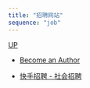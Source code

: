 ```yaml
---
title: "招聘网站"
sequence: "job"
---
```


[UP](/res/res-index.html)


- [Become an Author](https://reflectoring.io/contribute/become-an-author/)

- [快手招聘 - 社会招聘](https://zhaopin.kuaishou.cn/#/official/social/)
